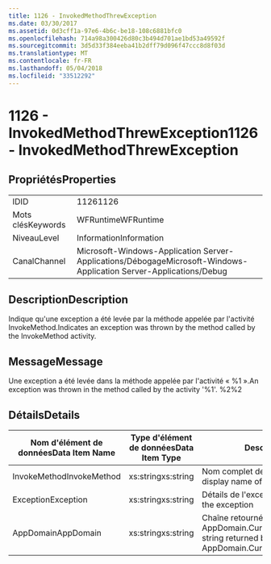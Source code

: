 ```yaml
---
title: 1126 - InvokedMethodThrewException
ms.date: 03/30/2017
ms.assetid: 0d3cff1a-97e6-4b6c-be18-108c6881bfc0
ms.openlocfilehash: 714a98a300426d80c3b494d701ae1bd53a49592f
ms.sourcegitcommit: 3d5d33f384eeba41b2dff79d096f47ccc8d8f03d
ms.translationtype: MT
ms.contentlocale: fr-FR
ms.lasthandoff: 05/04/2018
ms.locfileid: "33512292"
---
```

# <a name="1126---invokedmethodthrewexception"></a><span data-ttu-id="67149-102">1126 - InvokedMethodThrewException</span><span class="sxs-lookup"><span data-stu-id="67149-102">1126 - InvokedMethodThrewException</span></span>
## <a name="properties"></a><span data-ttu-id="67149-103">Propriétés</span><span class="sxs-lookup"><span data-stu-id="67149-103">Properties</span></span>  
  
|||  
|-|-|  
|<span data-ttu-id="67149-104">ID</span><span class="sxs-lookup"><span data-stu-id="67149-104">ID</span></span>|<span data-ttu-id="67149-105">1126</span><span class="sxs-lookup"><span data-stu-id="67149-105">1126</span></span>|  
|<span data-ttu-id="67149-106">Mots clés</span><span class="sxs-lookup"><span data-stu-id="67149-106">Keywords</span></span>|<span data-ttu-id="67149-107">WFRuntime</span><span class="sxs-lookup"><span data-stu-id="67149-107">WFRuntime</span></span>|  
|<span data-ttu-id="67149-108">Niveau</span><span class="sxs-lookup"><span data-stu-id="67149-108">Level</span></span>|<span data-ttu-id="67149-109">Information</span><span class="sxs-lookup"><span data-stu-id="67149-109">Information</span></span>|  
|<span data-ttu-id="67149-110">Canal</span><span class="sxs-lookup"><span data-stu-id="67149-110">Channel</span></span>|<span data-ttu-id="67149-111">Microsoft-Windows-Application Server-Applications/Débogage</span><span class="sxs-lookup"><span data-stu-id="67149-111">Microsoft-Windows-Application Server-Applications/Debug</span></span>|  
  
## <a name="description"></a><span data-ttu-id="67149-112">Description</span><span class="sxs-lookup"><span data-stu-id="67149-112">Description</span></span>  
 <span data-ttu-id="67149-113">Indique qu'une exception a été levée par la méthode appelée par l'activité InvokeMethod.</span><span class="sxs-lookup"><span data-stu-id="67149-113">Indicates an exception was thrown by the method called by the InvokeMethod activity.</span></span>  
  
## <a name="message"></a><span data-ttu-id="67149-114">Message</span><span class="sxs-lookup"><span data-stu-id="67149-114">Message</span></span>  
 <span data-ttu-id="67149-115">Une exception a été levée dans la méthode appelée par l'activité « %1 ».</span><span class="sxs-lookup"><span data-stu-id="67149-115">An exception was thrown in the method called by the activity '%1'.</span></span> <span data-ttu-id="67149-116">%2</span><span class="sxs-lookup"><span data-stu-id="67149-116">%2</span></span>  
  
## <a name="details"></a><span data-ttu-id="67149-117">Détails</span><span class="sxs-lookup"><span data-stu-id="67149-117">Details</span></span>  
  
|<span data-ttu-id="67149-118">Nom d'élément de données</span><span class="sxs-lookup"><span data-stu-id="67149-118">Data Item Name</span></span>|<span data-ttu-id="67149-119">Type d'élément de données</span><span class="sxs-lookup"><span data-stu-id="67149-119">Data Item Type</span></span>|<span data-ttu-id="67149-120">Description</span><span class="sxs-lookup"><span data-stu-id="67149-120">Description</span></span>|  
|--------------------|--------------------|-----------------|  
|<span data-ttu-id="67149-121">InvokeMethod</span><span class="sxs-lookup"><span data-stu-id="67149-121">InvokeMethod</span></span>|<span data-ttu-id="67149-122">xs:string</span><span class="sxs-lookup"><span data-stu-id="67149-122">xs:string</span></span>|<span data-ttu-id="67149-123">Nom complet de l'activité InvokeMethod.</span><span class="sxs-lookup"><span data-stu-id="67149-123">The display name of the InvokeMethod activity.</span></span>|  
|<span data-ttu-id="67149-124">Exception</span><span class="sxs-lookup"><span data-stu-id="67149-124">Exception</span></span>|<span data-ttu-id="67149-125">xs:string</span><span class="sxs-lookup"><span data-stu-id="67149-125">xs:string</span></span>|<span data-ttu-id="67149-126">Détails de l'exception</span><span class="sxs-lookup"><span data-stu-id="67149-126">The exception details for the exception</span></span>|  
|<span data-ttu-id="67149-127">AppDomain</span><span class="sxs-lookup"><span data-stu-id="67149-127">AppDomain</span></span>|<span data-ttu-id="67149-128">xs:string</span><span class="sxs-lookup"><span data-stu-id="67149-128">xs:string</span></span>|<span data-ttu-id="67149-129">Chaîne retournée par AppDomain.CurrentDomain.FriendlyName.</span><span class="sxs-lookup"><span data-stu-id="67149-129">The string returned by AppDomain.CurrentDomain.FriendlyName.</span></span>|
